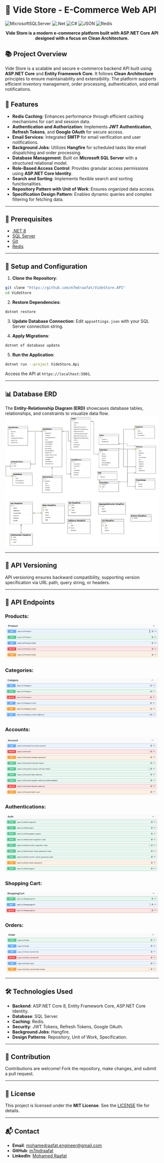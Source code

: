# 🚀 Vide Store - E-Commerce Web API

![MicrosoftSQLServer](https://img.shields.io/badge/Microsoft%20SQL%20Server-CC2927?style=for-the-badge&logo=microsoft%20sql%20server&logoColor=white)
![.Net](https://img.shields.io/badge/.NET-5C2D91?style=for-the-badge&logo=.net&logoColor=white)
![C#](https://custom-icon-badges.demolab.com/badge/C%23-%23239120.svg?logo=cshrp&style=for-the-badge&logoColor=white)
![JSON](https://img.shields.io/badge/JSON-000?logo=json&style=for-the-badge&logoColor=white)
![Redis](https://img.shields.io/badge/Redis-DC382D?style=for-the-badge&logo=redis&logoColor=white)

<p align="center">
  <b>Vide Store is a modern e-commerce platform built with ASP.NET Core API designed with a focus on Clean Architecture.</b>
</p>

## 📚 Project Overview
Vide Store is a scalable and secure e-commerce backend API built using **ASP.NET Core** and **Entity Framework Core**. It follows **Clean Architecture** principles to ensure maintainability and extensibility. The platform supports efficient inventory management, order processing, authentication, and email notifications.

## 🌟 Features
- **Redis Caching**: Enhances performance through efficient caching mechanisms for cart and session data.
- **Authentication and Authorization**: Implements **JWT Authentication**, **Refresh Tokens**, and **Google OAuth** for secure access.
- **Email Services**: Integrated **SMTP** for email verification and user notifications.
- **Background Jobs**: Utilizes **Hangfire** for scheduled tasks like email dispatching and order processing.
- **Database Management**: Built on **Microsoft SQL Server** with a structured relational model.
- **Role-Based Access Control**: Provides granular access permissions using **ASP.NET Core Identity**.
- **Search and Sorting**: Implements flexible search and sorting functionalities.
- **Repository Pattern with Unit of Work**: Ensures organized data access.
- **Specification Design Pattern**: Enables dynamic queries and complex filtering for fetching data.

---

## 💎 Prerequisites
- [.NET 8](https://dotnet.microsoft.com/pt-br/)
- [SQL Server](https://www.microsoft.com/en-us/sql-server/sql-server-downloads)
- [Git](https://git-scm.com/)
- [Redis](https://redis.io/)

---

## 🎇 Setup and Configuration

1. **Clone the Repository**:
```bash
git clone "https://github.com/m7mdraafat/VideStore.API"
cd VideStore
```

2. **Restore Dependencies**:
```bash
dotnet restore
```

3. **Update Database Connection**:
Edit `appsettings.json` with your SQL Server connection string.

4. **Apply Migrations**:
```bash
dotnet ef database update
```

5. **Run the Application**:
```bash
dotnet run --project VideStore.Api
```
Access the API at `https://localhost:5001`.

---

## 📊 Database ERD
The **Entity-Relationship Diagram (ERD)** showcases database tables, relationships, and constraints to visualize data flow.
![Database Scheme](https://github.com/m7mdraafat/user-assets/blob/master/Screenshot%202025-01-06%20042653.png)
![Hangfire Scheme](https://github.com/m7mdraafat/user-assets/blob/master/Screenshot%202025-01-06%20042738.png)

---

## 🔄 API Versioning
API versioning ensures backward compatibility, supporting version specification via URL path, query string, or headers.

---

## 🔌 API Endpoints

### **Products:**
![Products Endpoints](https://github.com/m7mdraafat/user-assets/blob/master/Screenshot%202025-01-06%20035835.png)

### **Categories:**
![Categories Endpoints](https://github.com/m7mdraafat/user-assets/blob/master/Screenshot%202025-01-06%20035822.png)

### **Accounts:**
![Accounts Endpoints](https://github.com/m7mdraafat/user-assets/blob/master/Screenshot%202025-01-06%20035807.png)

### **Authentications:**
![Authentications Endpoints](https://github.com/m7mdraafat/user-assets/blob/master/Screenshot%202025-01-06%20035815.png)

### **Shopping Cart:**
![Shopping Cart Endpoints](https://github.com/m7mdraafat/user-assets/blob/master/Screenshot%202025-01-06%20035841.png)

### **Orders:**
![Orders Endpoints](https://github.com/m7mdraafat/user-assets/blob/master/Screenshot%202025-01-06%20035829.png)

---

## 🛠 Technologies Used
- **Backend**: ASP.NET Core 8, Entity Framework Core, ASP.NET Core Identity.
- **Database**: SQL Server.
- **Caching**: Redis.
- **Security**: JWT Tokens, Refresh Tokens, Google OAuth.
- **Background Jobs**: Hangfire.
- **Design Patterns**: Repository, Unit of Work, Specification.

---

## 🤝 Contribution
Contributions are welcome! Fork the repository, make changes, and submit a pull request.

---

## 📜 License
This project is licensed under the **MIT License**. See the [LICENSE](LICENSE) file for details.

---

## 📬 Contact
- **Email**: [mohamedraafat.engineer@gmail.com](mailto:mohamedraafat.engineer@gmail.com)
- **GitHub**: [m7mdraafat](https://github.com/m7mdraafat)
- **LinkedIn**: [Mohamed Raafat](https://www.linkedin.com/in/mohamed-raafat-701290252/)


